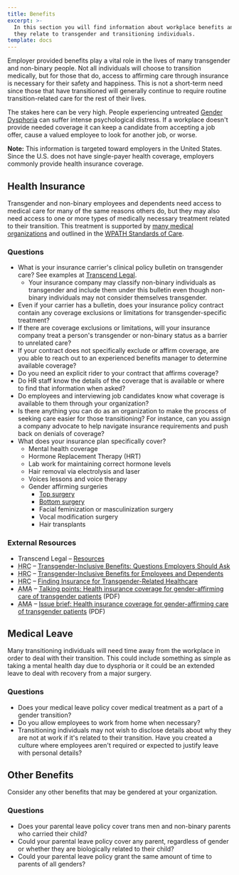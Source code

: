 ```yaml
---
title: Benefits
excerpt: >-
  In this section you will find information about workplace benefits and how
  they relate to transgender and transitioning individuals.
template: docs
---
```


Employer provided benefits play a vital role in the lives of many transgender and non-binary people.
Not all individuals will choose to transition medically,
but for those that do, access to affirming care through insurance is necessary for their
safety and happiness. This is not a short-term need since those that have transitioned will
generally continue to require routine transition-related care for the rest of their lives.

The stakes here can be very high. People experiencing untreated [Gender Dysphoria](https://www.psychiatry.org/patients-families/gender-dysphoria/what-is-gender-dysphoria)
can suffer intense psychological distress. If a workplace doesn't provide needed coverage
it can keep a candidate from accepting a job offer, cause a valued employee to look
for another job, or worse.

<div class="note">
  <strong>Note:</strong>
  This information is targeted toward employers in the United States. Since the U.S. does
  not have single-payer health coverage, employers commonly provide health insurance coverage.
</div>

## Health Insurance

Transgender and non-binary employees and dependents need access to medical care for many of the
same reasons others do, but they may also need access to one or more types
of medically necessary treatment related to their transition. This treatment is
supported by [many medical organizations](https://transcendlegal.org/medical-organization-statements)
and outlined in the [WPATH Standards of Care](https://www.wpath.org/publications/soc).

### Questions

- What is your insurance carrier's clinical policy bulletin on transgender care?
  See examples at [Transcend Legal](https://transcendlegal.org/health-insurance-medical-policies).
  - Your insurance company may classify non-binary individuals as transgender and include them under this bulletin even though non-binary individuals may not consider themselves transgender.
- Even if your carrier has a bulletin, does your insurance policy contract contain
  any coverage exclusions or limitations for transgender-specific treatment?
- If there are coverage exclusions or limitations, will your insurance company treat
  a person's transgender or non-binary status as a barrier to unrelated care?
- If your contract does not specifically exclude or affirm coverage, are you able
  to reach out to an experienced benefits manager to determine available coverage?
- Do you need an explicit rider to your contract that affirms coverage?
- Do HR staff know the details of the coverage that is available or where to find that
  information when asked?
- Do employees and interviewing job candidates know what coverage is available to them through your organization?
- Is there anything you can do as an organization to make the process of seeking care
  easier for those transitioning? For instance, can you assign a company advocate to help
  navigate insurance requirements and push back on denials of coverage?
- What does your insurance plan specifically cover?
  - Mental health coverage
  - Hormone Replacement Therapy (HRT)
  - Lab work for maintaining correct hormone levels
  - Hair removal via electrolysis and laser
  - Voices lessons and voice therapy
  - Gender affirming surgeries
    - [Top surgery](https://www.healthline.com/health/transgender/top-surgery)
    - [Bottom surgery](https://www.healthline.com/health/transgender/bottom-surgery)
    - Facial feminization or masculinization surgery
    - Vocal modification surgery
    - Hair transplants

### External Resources

- Transcend Legal &ndash; [Resources](https://transcendlegal.org/resources)
- <acronym title="Human Rights Campaign">HRC</acronym> &ndash; [Transgender-Inclusive Benefits: Questions Employers Should Ask](https://www.hrc.org/resources/transgender-inclusive-benefits-questions-employers-should-ask)
- <acronym title="Human Rights Campaign">HRC</acronym> &ndash; [Transgender-Inclusive Benefits for Employees and Dependents](https://www.hrc.org/resources/transgender-inclusive-benefits-for-employees-and-dependents)
- <acronym title="Human Rights Campaign">HRC</acronym> &ndash; [Finding Insurance for Transgender-Related Healthcare](https://www.hrc.org/resources/finding-insurance-for-transgender-related-healthcare)
- <acronym title="American Medical Association">AMA</acronym> &ndash; [Talking points: Health insurance coverage for gender-affirming care of transgender patients](https://www.ama-assn.org/media/43441/download) (PDF)
- <acronym title="American Medical Association">AMA</acronym> &ndash; [Issue brief: Health insurance coverage for gender-affirming care of transgender patients](https://www.ama-assn.org/media/43426/download) (PDF)

## Medical Leave

Many transitioning individuals will need time away from the workplace in order to
deal with their transition. This could include something as simple as taking a
mental health day due to dysphoria or it could be an extended leave to deal with
recovery from a major surgery.

### Questions

- Does your medical leave policy cover medical treatment as a part of a gender
  transition?
- Do you allow employees to work from home when necessary?
- Transitioning individuals may not wish to disclose details about why they are not
  at work if it's related to their transition. Have you created a culture where employees
  aren't required or expected to justify leave with personal details?

## Other Benefits

Consider any other benefits that may be gendered at your organization.

### Questions

- Does your parental leave policy cover trans men and non-binary parents who carried their child?
- Could your parental leave policy cover any parent, regardless of gender or whether they are biologically related to their child?
- Could your parental leave policy grant the same amount of time to parents of all genders?
